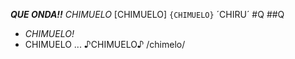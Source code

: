 *****QUE ONDA!!*****
_CHIMUELO_
[CHIMUELO]
```{CHIMUELO}```
´CHIRU´
#Q
##Q
- *CHIMUELO!*
- CHIMUELO ...
♪CHIMUELO♪
/chimelo/ 
